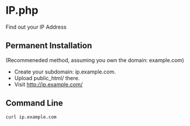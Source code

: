 # IP.php

Find out your IP Address


## Permanent Installation
(Recommeneded method, assuming you own the domain: example.com)

 * Create your subdomain: ip.example.com.
 * Upload public_html/ there.
 * Visit http://ip.example.com/

## Command Line

	curl ip.example.com
